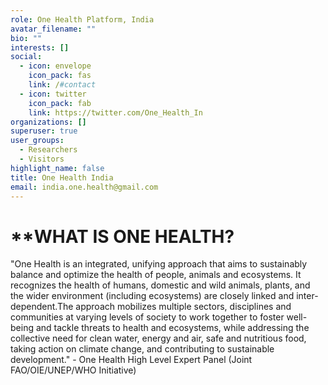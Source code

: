 ```yaml
---
role: One Health Platform, India
avatar_filename: ""
bio: ""
interests: []
social:
  - icon: envelope
    icon_pack: fas
    link: /#contact
  - icon: twitter
    icon_pack: fab
    link: https://twitter.com/One_Health_In
organizations: []
superuser: true
user_groups:
  - Researchers
  - Visitors
highlight_name: false
title: One Health India
email: india.one.health@gmail.com
---
```

# **WHAT IS ONE HEALTH?

"One Health is an integrated, unifying approach that aims to sustainably balance and optimize the health of people, animals and ecosystems. It recognizes the health of humans, domestic and wild animals, plants, and the wider environment (including ecosystems) are closely linked and inter-dependent.The approach mobilizes multiple sectors, disciplines and communities at varying levels of society to work together to foster well-being and tackle threats to health and ecosystems, while addressing the collective need for clean water, energy and air, safe and nutritious food, taking action on climate change, and contributing to sustainable development." - One Health High Level Expert Panel (Joint FAO/OIE/UNEP/WHO Initiative)


